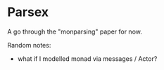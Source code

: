 Parsex
======

A go through the "monparsing" paper for now.

Random notes:
* what if I modelled monad via messages / Actor?

